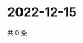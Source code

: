 # 2022-12-15

共 0 条

<!-- BEGIN WEIBO -->
<!-- 最后更新时间 Thu Dec 15 2022 06:13:20 GMT+0800 (China Standard Time) -->

<!-- END WEIBO -->
